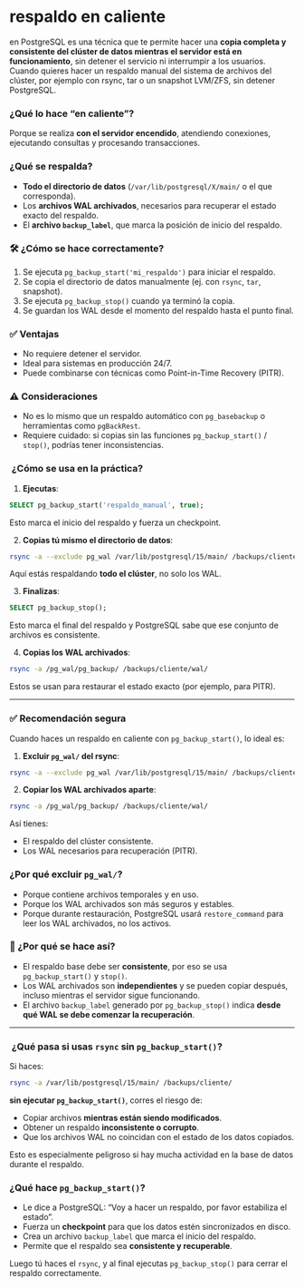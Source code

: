 # **respaldo en caliente** 
en PostgreSQL es una técnica que te permite hacer una **copia completa y consistente del clúster de datos mientras el servidor está en funcionamiento**, sin detener el servicio ni interrumpir a los usuarios.
Cuando quieres hacer un respaldo manual del sistema de archivos del clúster, por ejemplo con rsync, tar o un snapshot LVM/ZFS, sin detener PostgreSQL.
 
###  ¿Qué lo hace “en caliente”?

Porque se realiza **con el servidor encendido**, atendiendo conexiones, ejecutando consultas y procesando transacciones.
 
###  ¿Qué se respalda?

- **Todo el directorio de datos** (`/var/lib/postgresql/X/main/` o el que corresponda).
- Los **archivos WAL archivados**, necesarios para recuperar el estado exacto del respaldo.
- El **archivo `backup_label`**, que marca la posición de inicio del respaldo.
 

### 🛠 ¿Cómo se hace correctamente?

1. Se ejecuta `pg_backup_start('mi_respaldo')` para iniciar el respaldo.
2. Se copia el directorio de datos manualmente (ej. con `rsync`, `tar`, snapshot).
3. Se ejecuta `pg_backup_stop()` cuando ya terminó la copia.
4. Se guardan los WAL desde el momento del respaldo hasta el punto final.
 

### ✅ Ventajas

- No requiere detener el servidor.
- Ideal para sistemas en producción 24/7.
- Puede combinarse con técnicas como Point-in-Time Recovery (PITR).
 
### ⚠️ Consideraciones

- No es lo mismo que un respaldo automático con `pg_basebackup` o herramientas como `pgBackRest`.
- Requiere cuidado: si copias sin las funciones `pg_backup_start()` / `stop()`, podrías tener inconsistencias.


### ️ ¿Cómo se usa en la práctica?

1. **Ejecutas**:

```sql
SELECT pg_backup_start('respaldo_manual', true);
```

 Esto marca el inicio del respaldo y fuerza un checkpoint.

2. **Copias tú mismo el directorio de datos**:

```bash
rsync -a --exclude pg_wal /var/lib/postgresql/15/main/ /backups/cliente/
```

 Aquí estás respaldando **todo el clúster**, no solo los WAL.

3. **Finalizas**:

```sql
SELECT pg_backup_stop();
```

Esto marca el final del respaldo y PostgreSQL sabe que ese conjunto de archivos es consistente.

4. **Copias los WAL archivados**:

```bash
rsync -a /pg_wal/pg_backup/ /backups/cliente/wal/
```

 Estos se usan para restaurar el estado exacto (por ejemplo, para PITR).





--- 
### ✅ Recomendación segura

Cuando haces un respaldo en caliente con `pg_backup_start()`, lo ideal es:

1. **Excluir `pg_wal/` del rsync**:

```bash
rsync -a --exclude pg_wal /var/lib/postgresql/15/main/ /backups/cliente/
```

2. **Copiar los WAL archivados aparte**:

```bash
rsync -a /pg_wal/pg_backup/ /backups/cliente/wal/
```

Así tienes:
- El respaldo del clúster consistente.
- Los WAL necesarios para recuperación (PITR).

###  ¿Por qué excluir `pg_wal/`?

- Porque contiene archivos temporales y en uso.
- Porque los WAL archivados son más seguros y estables.
- Porque durante restauración, PostgreSQL usará `restore_command` para leer los WAL archivados, no los activos.

### 🧾 ¿Por qué se hace así?

- El respaldo base debe ser **consistente**, por eso se usa `pg_backup_start()` y `stop()`.
- Los WAL archivados son **independientes** y se pueden copiar después, incluso mientras el servidor sigue funcionando.
- El archivo `backup_label` generado por `pg_backup_stop()` indica **desde qué WAL se debe comenzar la recuperación**.

--- 

### ️ ¿Qué pasa si usas `rsync` sin `pg_backup_start()`?

Si haces:

```bash
rsync -a /var/lib/postgresql/15/main/ /backups/cliente/
```

**sin ejecutar `pg_backup_start()`**, corres el riesgo de:

- Copiar archivos **mientras están siendo modificados**.
- Obtener un respaldo **inconsistente o corrupto**.
- Que los archivos WAL no coincidan con el estado de los datos copiados.

Esto es especialmente peligroso si hay mucha actividad en la base de datos durante el respaldo.

###  ¿Qué hace `pg_backup_start()`?

- Le dice a PostgreSQL: “Voy a hacer un respaldo, por favor estabiliza el estado”.
- Fuerza un **checkpoint** para que los datos estén sincronizados en disco.
- Crea un archivo `backup_label` que marca el inicio del respaldo.
- Permite que el respaldo sea **consistente y recuperable**.

Luego tú haces el `rsync`, y al final ejecutas `pg_backup_stop()` para cerrar el respaldo correctamente.
